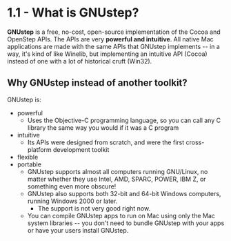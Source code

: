 # 1.1 - What is GNUstep?

**GNUstep** is a free, no-cost, open-source implementation of the Cocoa and OpenStep APIs. The APIs are very **powerful and intuitive**. All native Mac applications are made with the same APIs that GNUstep implements -- in a way, it's kind of like Winelib, but implementing an intuitive API (Cocoa) instead of one with a lot of historical cruft (Win32).

## Why GNUstep instead of another toolkit?

GNUstep is:
* powerful
    * Uses the Objective-C programming language, so you can call any C library the same way you would if it was a C program
* intuitive
    * Its APIs were designed from scratch, and were the first cross-platform development toolkit
* flexible
* portable
    * GNUstep supports almost all computers running GNU/Linux, no matter whether they use Intel, AMD, SPARC, POWER, IBM Z, or something even more obscure!
    * GNUstep also supports both 32-bit and 64-bit Windows computers, running Windows 2000 or later.
        * The support is not very good right now.
    * You can compile GNUstep apps to run on Mac using only the Mac system libraries -- you don't need to bundle GNUstep with your apps or have your users install GNUstep.